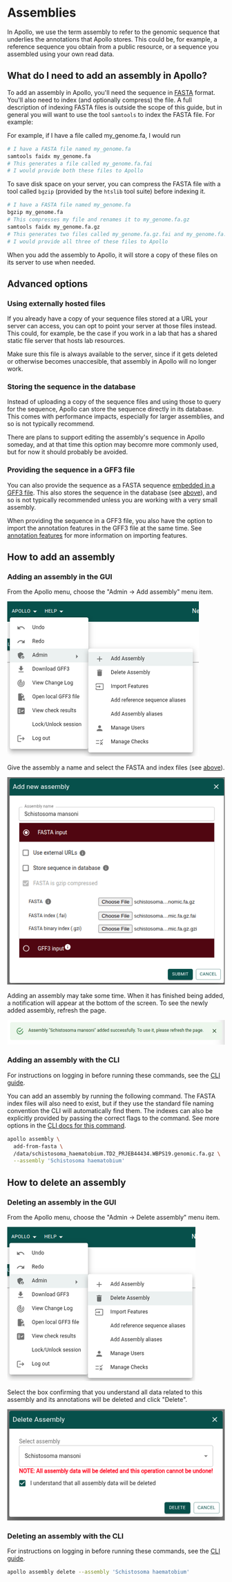 # Assemblies

In Apollo, we use the term assembly to refer to the genomic sequence that
underlies the annotations that Apollo stores. This could be, for example, a
reference sequence you obtain from a public resource, or a sequence you
assembled using your own read data.

## What do I need to add an assembly in Apollo?

To add an assembly in Apollo, you'll need the sequence in
[FASTA](//www.ncbi.nlm.nih.gov/genbank/fastaformat/) format. You'll also need to
index (and optionally compress) the file. A full description of indexing FASTA
files is outside the scope of this guide, but in general you will want to use
the tool `samtools` to index the FASTA file. For example:

For example, if I have a file called my_genome.fa, I would run

```sh
# I have a FASTA file named my_genome.fa
samtools faidx my_genome.fa
# This generates a file called my_genome.fa.fai
# I would provide both these files to Apollo
```

To save disk space on your server, you can compress the FASTA file with a tool
called `bgzip` (provided by the `htslib` tool suite) before indexing it.

```sh
# I have a FASTA file named my_genome.fa
bgzip my_genome.fa
# This compresses my file and renames it to my_genome.fa.gz
samtools faidx my_genome.fa.gz
# This generates two files called my_genome.fa.gz.fai and my_genome.fa.gz.gzi
# I would provide all three of these files to Apollo
```

When you add the assembly to Apollo, it will store a copy of these files on its
server to use when needed.

## Advanced options

### Using externally hosted files

If you already have a copy of your sequence files stored at a URL your server
can access, you can opt to point your server at those files instead. This could,
for example, be the case if you work in a lab that has a shared static file
server that hosts lab resources.

Make sure this file is always available to the server, since if it gets deleted
or otherwise becomes unaccesible, that assembly in Apollo will no longer work.

### Storing the sequence in the database

Instead of uploading a copy of the sequence files and using those to query for
the sequence, Apollo can store the sequence directly in its database. This comes
with performance impacts, especially for larger assemblies, and so is not
typically recommend.

There are plans to support editing the assembly's sequence in Apollo someday,
and at that time this option may becomre more commonly used, but for now it
should probably be avoided.

### Providing the sequence in a GFF3 file

You can also provide the sequence as a FASTA sequence
[embedded in a GFF3 file](//github.com/The-Sequence-Ontology/Specifications/blob/master/gff3.md#other-syntax).
This also stores the sequence in the database (see
[above](#storing-the-sequence-in-the-database)), and so is not typically
recommended unless you are working with a very small assembly.

When providing the sequence in a GFF3 file, you also have the option to import
the annotation features in the GFF3 file at the same time. See
[annotation features](annotation-features) for more information on importing
features.

## How to add an assembly

### Adding an assembly in the GUI

From the Apollo menu, choose the "Admin -> Add assembly" menu item.

![Apollo -> Admin -> Add assembly menu](add_assembly_menu_item.png)

Give the assembly a name and select the FASTA and index files (see
[above](#what-do-i-need-to-add-an-assembly-in-apollo)).

![Add new assembly dialog](add_new_assembly_dialog.png)

Adding an assembly may take some time. When it has finished being added, a
notification will appear at the bottom of the screen. To see the newly added
assembly, refresh the page.

![Assembly added notification](assembly_added_notification.png)

### Adding an assembly with the CLI

For instructions on logging in before running these commands, see the
[CLI guide](cli).

You can add an assembly by running the following command. The FASTA index files
will also need to exist, but if they use the standard file naming convention the
CLI will automatically find them. The indexes can also be explicitly provided by
passing the correct flags to the command. See more options in the
[CLI docs for this command](cli/assembly#apollo-assembly-add-from-fasta-input).

```sh
apollo assembly \
  add-from-fasta \
  /data/schistosoma_haematobium.TD2_PRJEB44434.WBPS19.genomic.fa.gz \
  --assembly 'Schistosoma haematobium'
```

## How to delete an assembly

### Deleting an assembly in the GUI

From the Apollo menu, choose the "Admin -> Delete assembly" menu item.

![Apollo -> Admin -> Delete assembly menu](delete_assembly_menu_item.png)

Select the box confirming that you understand all data related to this assembly
and its annotations will be deleted and click "Delete".

![Delete assembly dialog](delete_assembly_dialog.png)

### Deleting an assembly with the CLI

For instructions on logging in before running these commands, see the
[CLI guide](cli).

```sh
apollo assembly delete --assembly 'Schistosoma haematobium'
```
